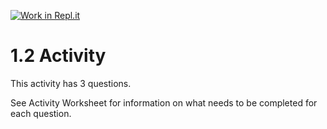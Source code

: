 [![Work in Repl.it](https://classroom.github.com/assets/work-in-replit-14baed9a392b3a25080506f3b7b6d57f295ec2978f6f33ec97e36a161684cbe9.svg)](https://classroom.github.com/online_ide?assignment_repo_id=3289648&assignment_repo_type=AssignmentRepo)
# 1.2 Activity

This activity has 3 questions.  

See Activity Worksheet for information on what needs to be completed for each question.